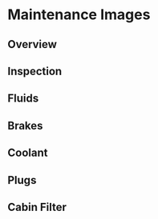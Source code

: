 # Maintenance Images
## Overview
## Inspection
## Fluids
## Brakes
## Coolant
## Plugs
## Cabin Filter
